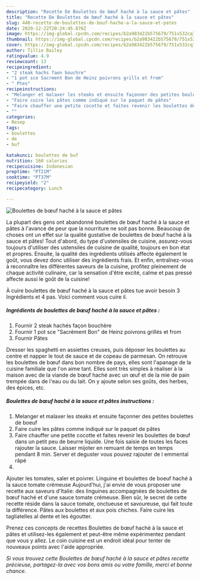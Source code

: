 ```yaml
---
description: "Recette De Boulettes de bœuf haché à la sauce et pâtes"
title: "Recette De Boulettes de bœuf haché à la sauce et pâtes"
slug: 440-recette-de-boulettes-de-bouf-hache-a-la-sauce-et-pates
date: 2020-12-22T20:24:45.876Z
image: https://img-global.cpcdn.com/recipes/b2a983422b575679/751x532cq70/boulettes-de-boeuf-hache-a-la-sauce-et-pates-photo-principale-de-la-recette.jpg
thumbnail: https://img-global.cpcdn.com/recipes/b2a983422b575679/751x532cq70/boulettes-de-boeuf-hache-a-la-sauce-et-pates-photo-principale-de-la-recette.jpg
cover: https://img-global.cpcdn.com/recipes/b2a983422b575679/751x532cq70/boulettes-de-boeuf-hache-a-la-sauce-et-pates-photo-principale-de-la-recette.jpg
author: Tillie Bailey
ratingvalue: 4.9
reviewcount: 13
recipeingredient:
- "2 steak hachs faon bouchre"
- "1 pot sce Sacrment Bon de Heinz poivrons grills et from"
- " Ptes"
recipeinstructions:
- "Melanger et malaxer les steaks et ensuite façonner des petites boulettes de boeuf"
- "Faire cuire les pâtes comme indiqué sur le paquet de pâtes"
- "Faire chauffer une petite cocotte et faites revenir les boulettes de bœuf dans un petit peu de beurre liquide. Une fois saisie de toutes les faces rajouter la sauce. Laisser mijoter en remuant de temps en temps pendant 8 min. Server et deguster vous pouvez rajouter de l emmental râpé"
- ""
categories:
- Resep
tags:
- boulettes
- de
- buf

katakunci: boulettes de buf 
nutrition: 160 calories
recipecuisine: Indonesian
preptime: "PT21M"
cooktime: "PT37M"
recipeyield: "2"
recipecategory: Lunch

---
```



![Boulettes de bœuf haché à la sauce et pâtes](https://img-global.cpcdn.com/recipes/b2a983422b575679/751x532cq70/boulettes-de-boeuf-hache-a-la-sauce-et-pates-photo-principale-de-la-recette.jpg)

La plupart des gens ont abandonné boulettes de bœuf haché à la sauce et pâtes à l'avance de peur que la nourriture ne soit pas bonne. Beaucoup de choses ont un effet sur la qualité gustative de boulettes de bœuf haché à la sauce et pâtes! Tout d'abord, du type d'ustensiles de cuisine, assurez-vous toujours d'utiliser des ustensiles de cuisine de qualité, toujours en bon état et propres. Ensuite, la qualité des ingrédients utilisés affecte également le goût, vous devez donc utiliser des ingrédients frais. Et enfin, entraînez-vous à reconnaître les différentes saveurs de la cuisine, profitez pleinement de chaque activité culinaire, car la sensation d'être excité, calme et pas pressé affecte aussi le goût de la cuisine!

<!--inarticleads1-->

À cuire boulettes de bœuf haché à la sauce et pâtes tue avoir besoin 3 Ingrédients et 4 pas. Voici comment vous cuire il.

##### Ingrédients de boulettes de bœuf haché à la sauce et pâtes :

1. Fournir 2 steak hachés façon bouchère
1. Fournir 1 pot sce &#34;Sacrément Bon&#34; de Heinz poivrons grillés et from
1. Fournir  Pâtes


Dresser les spaghetti en assiettes creuses, puis déposer les boulettes au centre et napper le tout de sauce et de copeau de parmesan. On retrouve les boulettes de bœuf dans bon nombre de pays, elles sont l&#39;apanage de la cuisine familiale que l&#39;on aime tant. Elles sont très simples à réaliser à la maison avec de la viande de bœuf haché avec un œuf et de la mie de pain trempée dans de l&#39;eau ou du lait. On y ajoute selon ses goûts, des herbes, des épices, etc. 

<!--inarticleads2-->

##### Boulettes de bœuf haché à la sauce et pâtes instructions :

1. Melanger et malaxer les steaks et ensuite façonner des petites boulettes de boeuf
1. Faire cuire les pâtes comme indiqué sur le paquet de pâtes
1. Faire chauffer une petite cocotte et faites revenir les boulettes de bœuf dans un petit peu de beurre liquide. Une fois saisie de toutes les faces rajouter la sauce. Laisser mijoter en remuant de temps en temps pendant 8 min. Server et deguster vous pouvez rajouter de l emmental râpé
1. 


Ajouter les tomates, saler et poivrer. Linguine et boulettes de boeuf haché à la sauce tomate crémeuse Aujourd&#39;hui, j&#39;ai envie de vous proposer une recette aux saveurs d&#39;Italie: des linguines accompagnées de boulettes de bœuf haché et d&#39;une sauce tomate crémeuse. Bien sûr, le secret de cette recette réside dans la sauce tomate, onctueuse et savoureuse, qui fait toute la différence. Pâtes aux boulettes et aux pois chiches. Faire cuire les tagliatelles al dente et les égoutter. 

<!--inarticleads1-->

<p>
Prenez ces concepts de recettes Boulettes de bœuf haché à la sauce et pâtes et utilisez-les également et peut-être même expérimentez pendant que vous y allez. Le coin cuisine est un endroit idéal pour tenter de nouveaux points avec l'aide appropriée.
</p>

<p>
<i>Si vous trouvez cette Boulettes de bœuf haché à la sauce et pâtes recette précieuse, partagez-la avec vos bons amis ou votre famille, merci et bonne chance.</i>
</p>
